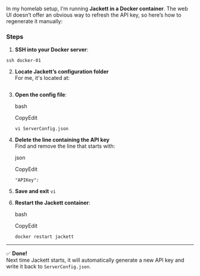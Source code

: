 In my homelab setup, I'm running **Jackett in a Docker container**. The web UI doesn’t offer an obvious way to refresh the API key, so here’s how to regenerate it manually:

### Steps

1. **SSH into your Docker server**:

```
ssh docker-01
```

2. **Locate Jackett’s configuration folder**  
For me, it's located at:
  
```  docker/media-stack/appdata/jackett/
```
    
3. **Open the config file**:
    
    bash
    
    CopyEdit
    
    `vi ServerConfig.json`
    
4. **Delete the line containing the API key**  
    Find and remove the line that starts with:
    
    json
    
    CopyEdit
    
    `"APIKey":`
    
5. **Save and exit** `vi`
    
6. **Restart the Jackett container**:
    
    bash
    
    CopyEdit
    
    `docker restart jackett`
    

---

✅ **Done!**  
Next time Jackett starts, it will automatically generate a new API key and write it back to `ServerConfig.json`.